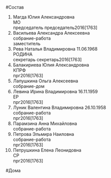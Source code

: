 #Состав  
1. Магда Юлия Александровна  
    МО  
    председатель председатель2016[1763]  
2. Васильева Александра Алексеевна  
    собрание-работа  
    заместитель  
3. Рева Наталья Владимировна 11.06.1968  
    РОДИНА  
    секретарь секретарь2016[1763]  
4. Балакириева Юлия Александровна  
    КПРФ  
    прг2016[1763]  
5. Лапушкина Ольга Алексеевна  
    собрание-дом  
6. Левина Ирина Владимировна 16.11.1959  
    ЕР  
    прг2016[1763]  
7. Луник Валентина Владимировна 26.10.1958  
    собрание-работа  
    прг2016[1763]  
8. Парамзина Анна Михайловна  
    собрание-работа  
9. Петрова Эльмира Наиловна  
    собрание-работа  
    прг2016[1763]  
10. Петрушкина Елена Леонидовна  
    СР  
    прг2016[1763]  
  
#Дома  
